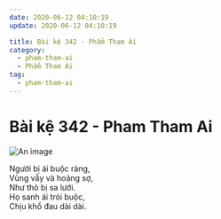 ```yaml
---
date: 2020-06-12 04:10:19
update: 2020-06-12 04:10:19

title: Bài kệ 342 - Phẩm Tham Ái
category:
  - pham-tham-ai
  - Phẩm Tham Ái
tag:
  - pham-tham-ai
---
```


# Bài kệ 342 - Pham Tham Ai

![An image](/img/pham-tham-ai/pham-tham-ai-342.jpg)

Người bị ái buộc ràng,<br>Vùng vẫy và hoảng sợ,<br>Như thỏ bị sa lưới.<br>Họ sanh ái trói buộc,<br>Chịu khổ đau dài dài.<br>
